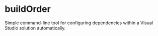# buildOrder
Simple command-line tool for configuring dependencies within a Visual Studio solution automatically.
